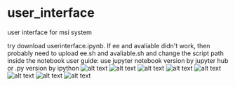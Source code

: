 # user_interface
user interface for msi system 

try download userinterface.ipynb. If ee and avaliable didn't work, then probably need to upload ee.sh and avaliable.sh and change the script path inside the notebook
user guide:
use jupyter notebook version by jupyter hub or .py version by ipython
![alt text](https://github.com/jackiechen1/user_interfaceto/pic/0.png)
![alt text](https://github.com/jackiechen1/user_interfaceto/pic/1.png)
![alt text](https://github.com/jackiechen1/user_interfaceto/pic/2.png)
![alt text](https://github.com/jackiechen1/user_interfaceto/pic/3.png)
![alt text](https://github.com/jackiechen1/user_interfaceto/pic/4.png)
![alt text](https://github.com/jackiechen1/user_interfaceto/pic/5.png)
![alt text](https://github.com/jackiechen1/user_interfaceto/pic/6.png)
![alt text](https://github.com/jackiechen1/user_interfaceto/pic/7.png)

